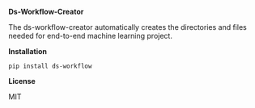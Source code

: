 **Ds-Workflow-Creator**

The ds-workflow-creator automatically creates the directories and files needed
for end-to-end machine learning project.

**Installation**

`pip install ds-workflow`

**License**

MIT